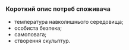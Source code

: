 ### Короткий опис потреб споживача
- температура навколишнього середовища;
- особиста безпека;
- самоповага;
- створення скульптур.
